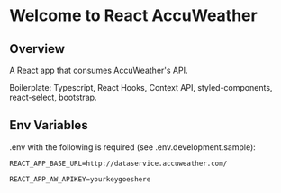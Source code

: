 # Welcome to React AccuWeather

## Overview

A React app that consumes AccuWeather's API.

Boilerplate: Typescript, React Hooks, Context API, styled-components, react-select, bootstrap.

## Env Variables

.env with the following is required (see .env.development.sample):

`REACT_APP_BASE_URL=http://dataservice.accuweather.com/`

`REACT_APP_AW_APIKEY=yourkeygoeshere`

